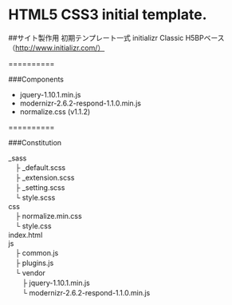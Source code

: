 HTML5 CSS3 initial template.
==========

##サイト製作用 初期テンプレート一式
initializr Classic H5BPベース  
（http://www.initializr.com/）

==========

###Components
* jquery-1.10.1.min.js
* modernizr-2.6.2-respond-1.1.0.min.js
* normalize.css (v1.1.2)

==========

###Constitution

_sass  
　├ _default.scss  
　├ _extension.scss  
　├ _setting.scss  
　└ style.scss  
css  
　├ normalize.min.css   
　└ style.css  
index.html  
js  
　├ common.js  
　├ plugins.js    
　└ vendor  
　　├ jquery-1.10.1.min.js  
　　└ modernizr-2.6.2-respond-1.1.0.min.js  

